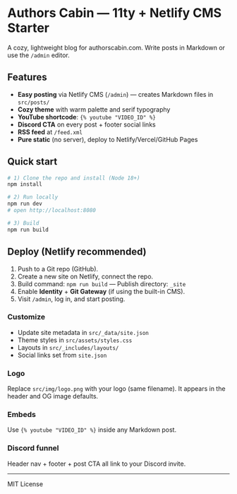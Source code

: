 # Authors Cabin — 11ty + Netlify CMS Starter

A cozy, lightweight blog for authorscabin.com. Write posts in Markdown or use the `/admin` editor.

## Features
- **Easy posting** via Netlify CMS (`/admin`) — creates Markdown files in `src/posts/`
- **Cozy theme** with warm palette and serif typography
- **YouTube shortcode**: `{% youtube "VIDEO_ID" %}`
- **Discord CTA** on every post + footer social links
- **RSS feed** at `/feed.xml`
- **Pure static** (no server), deploy to Netlify/Vercel/GitHub Pages

## Quick start
```bash
# 1) Clone the repo and install (Node 18+)
npm install

# 2) Run locally
npm run dev
# open http://localhost:8080

# 3) Build
npm run build
```

## Deploy (Netlify recommended)
1. Push to a Git repo (GitHub).
2. Create a new site on Netlify, connect the repo.
3. Build command: `npm run build`  — Publish directory: `_site`
4. Enable **Identity** + **Git Gateway** (if using the built-in CMS).
5. Visit `/admin`, log in, and start posting.

### Customize
- Update site metadata in `src/_data/site.json`
- Theme styles in `src/assets/styles.css`
- Layouts in `src/_includes/layouts/`
- Social links set from `site.json`

### Logo
Replace `src/img/logo.png` with your logo (same filename). It appears in the header and OG image defaults.

### Embeds
Use `{% youtube "VIDEO_ID" %}` inside any Markdown post.

### Discord funnel
Header nav + footer + post CTA all link to your Discord invite.

---

MIT License